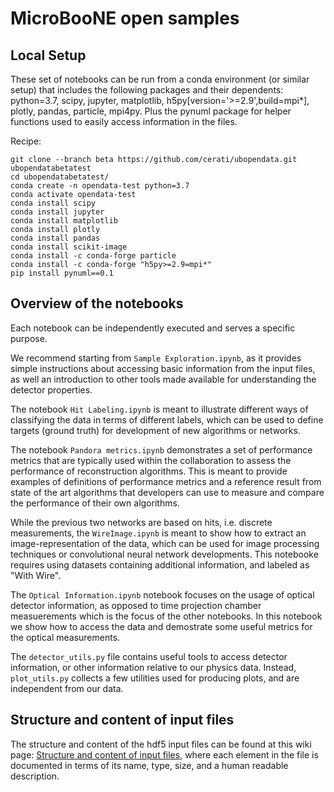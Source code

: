 # MicroBooNE open samples


## Local Setup

These set of notebooks can be run from a conda environment (or similar setup) that includes the following packages and their dependents: python=3.7, scipy, jupyter, matplotlib, h5py\[version='>=2.9',build=mpi*\], plotly, pandas, particle, mpi4py.
Plus the pynuml package for helper functions used to easily access information in the files.

Recipe:
```
git clone --branch beta https://github.com/cerati/ubopendata.git ubopendatabetatest
cd ubopendatabetatest/
conda create -n opendata-test python=3.7
conda activate opendata-test
conda install scipy
conda install jupyter
conda install matplotlib
conda install plotly
conda install pandas
conda install scikit-image
conda install -c conda-forge particle
conda install -c conda-forge "h5py>=2.9=mpi*"
pip install pynuml==0.1
```

## Overview of the notebooks

Each notebook can be independently executed and serves a specific purpose. 

We recommend starting from `Sample Exploration.ipynb`, as it provides simple instructions about accessing basic information from the input files, as well an introduction to other tools made available for understanding the detector properties.

The notebook `Hit Labeling.ipynb` is meant to illustrate different ways of classifying the data in terms of different labels, which can be used to define targets (ground truth) for development of new algorithms or networks.

The notebook `Pandora metrics.ipynb` demonstrates a set of performance metrics that are typically used within the collaboration to assess the performance of reconstruction algorithms. This is meant to provide examples of definitions of performance metrics and a reference result from state of the art algorithms that developers can use to measure and compare the performance of their own algorithms.

While the previous two networks are based on hits, i.e. discrete measurements, the `WireImage.ipynb` is meant to show how to extract an image-representation of the data, which can be used for image processing techniques or convolutional neural network developments. This notebooke requires using datasets containing additional information, and labeled as "With Wire".

The `Optical Information.ipynb` notebook focuses on the usage of optical detector information, as opposed to time projection chamber measuerements which is the focus of the other notebooks. In this notebook we show how to access the data and demostrate some useful metrics for the optical measurements.

The `detector_utils.py` file contains useful tools to access detector information, or other information relative to our physics data. Instead, `plot_utils.py` collects a few utilities used for producing plots, and are independent from our data.


## Structure and content of input files

The structure and content of the hdf5 input files can be found at this wiki page: [Structure and content of input files](https://github.com/cerati/ubopendata/wiki/Structure-and-content-of-input-files), where each element in the file is documented in terms of its name, type, size, and a human readable description.
